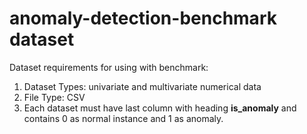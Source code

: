 # anomaly-detection-benchmark dataset
Dataset requirements for using with benchmark:
1. Dataset Types: univariate and multivariate numerical data
2. File Type: CSV
3. Each dataset must have last column with heading **is_anomaly** and contains 0 as normal instance and 1 as anomaly.
